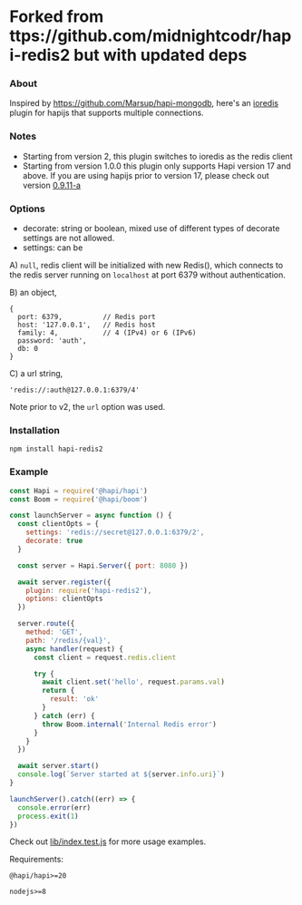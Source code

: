 # Forked from ttps://github.com/midnightcodr/hapi-redis2 but with updated deps

### About

Inspired by https://github.com/Marsup/hapi-mongodb, here's an [ioredis](https://github.com/luin/ioredis) plugin for hapijs that supports multiple connections.

### Notes

- Starting from version 2, this plugin switches to ioredis as the redis client
- Starting from version 1.0.0 this plugin only supports Hapi version 17 and above. If you are using hapijs prior to version 17, please check out version [0.9.11-a](https://github.com/midnightcodr/hapi-redis2/tree/0.9.11-a)

### Options

- decorate: string or boolean, mixed use of different types of decorate settings are not allowed.
- settings: can be

A) `null`, redis client will be initialized with new Redis(), which connects to the redis server running on `localhost` at port 6379 without authentication.

B) an object,

```
{
  port: 6379,          // Redis port
  host: '127.0.0.1',   // Redis host
  family: 4,           // 4 (IPv4) or 6 (IPv6)
  password: 'auth',
  db: 0
}
```

C) a url string,

```
'redis://:auth@127.0.0.1:6379/4'
```

Note prior to v2, the `url` option was used.

### Installation

```
npm install hapi-redis2
```

### Example

```javascript
const Hapi = require('@hapi/hapi')
const Boom = require('@hapi/boom')

const launchServer = async function () {
  const clientOpts = {
    settings: 'redis://secret@127.0.0.1:6379/2',
    decorate: true
  }

  const server = Hapi.Server({ port: 8080 })

  await server.register({
    plugin: require('hapi-redis2'),
    options: clientOpts
  })

  server.route({
    method: 'GET',
    path: '/redis/{val}',
    async handler(request) {
      const client = request.redis.client

      try {
        await client.set('hello', request.params.val)
        return {
          result: 'ok'
        }
      } catch (err) {
        throw Boom.internal('Internal Redis error')
      }
    }
  })

  await server.start()
  console.log(`Server started at ${server.info.uri}`)
}

launchServer().catch((err) => {
  console.error(err)
  process.exit(1)
})
```

Check out [lib/index.test.js](lib/index.test.js) for more usage examples.

Requirements:

    @hapi/hapi>=20

    nodejs>=8
